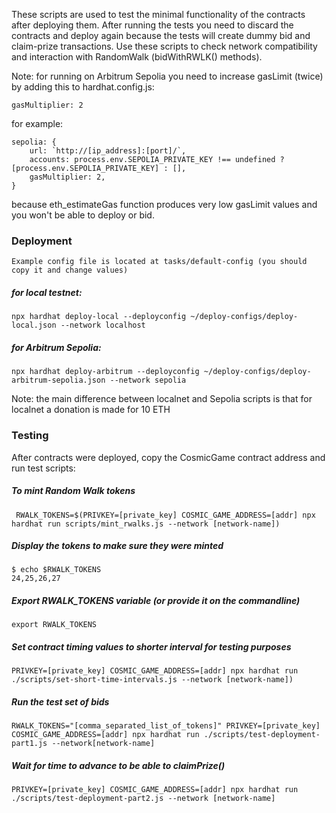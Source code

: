 These scripts are used to test the minimal functionality of the contracts after deploying them.
After running the tests you need to discard the contracts and deploy again because the tests will create dummy bid and claim-prize transactions. Use these scripts to check network compatibility and interaction with RandomWalk (bidWithRWLK() methods).

Note: for running on Arbitrum Sepolia you need to increase gasLimit (twice) by adding this to hardhat.config.js:

    gasMultiplier: 2

for example:

    sepolia: {
        url: `http://[ip_address]:[port]/`,
        accounts: process.env.SEPOLIA_PRIVATE_KEY !== undefined ? [process.env.SEPOLIA_PRIVATE_KEY] : [],
        gasMultiplier: 2,
    }

because eth_estimateGas function produces very low gasLimit values and you won't be able to deploy or bid.

### Deployment

    Example config file is located at tasks/default-config (you should copy it and change values)

##### for local testnet:

    npx hardhat deploy-local --deployconfig ~/deploy-configs/deploy-local.json --network localhost

##### for Arbitrum Sepolia:

    npx hardhat deploy-arbitrum --deployconfig ~/deploy-configs/deploy-arbitrum-sepolia.json --network sepolia

Note: the main difference between localnet and Sepolia scripts is that for localnet a donation is made for 10 ETH

### Testing

After contracts were deployed, copy the CosmicGame contract address and run test scripts:

##### To mint Random Walk tokens

     RWALK_TOKENS=$(PRIVKEY=[private_key] COSMIC_GAME_ADDRESS=[addr] npx hardhat run scripts/mint_rwalks.js --network [network-name])

##### Display the tokens to make sure they were minted

    $ echo $RWALK_TOKENS
    24,25,26,27

##### Export RWALK_TOKENS variable (or provide it on the commandline)

    export RWALK_TOKENS

##### Set contract timing values to shorter interval for testing purposes

    PRIVKEY=[private_key] COSMIC_GAME_ADDRESS=[addr] npx hardhat run ./scripts/set-short-time-intervals.js --network [network-name])

##### Run the test set of bids

    RWALK_TOKENS="[comma_separated_list_of_tokens]" PRIVKEY=[private_key] COSMIC_GAME_ADDRESS=[addr] npx hardhat run ./scripts/test-deployment-part1.js --network[network-name]

##### Wait for time to advance to be able to claimPrize()

    PRIVKEY=[private_key] COSMIC_GAME_ADDRESS=[addr] npx hardhat run ./scripts/test-deployment-part2.js --network [network-name]
